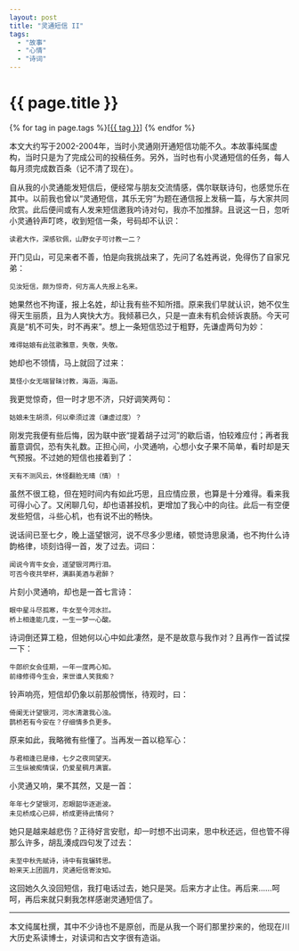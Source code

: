 ```yaml
---
layout: post
title: "灵通短信 II"
tags:
  - "故事"
  - "心情"
  - "诗词"
---
```


# {{ page.title }}

<div class="tags">
{% for tag in page.tags %}[<a class="tag" href="/tags.html#{{ tag }}">{{ tag }}</a>] {% endfor %}
</div>


本文大约写于2002-2004年，当时小灵通刚开通短信功能不久。本故事纯属虚构，当时只是为了完成公司的投稿任务。另外，当时也有小灵通短信的任务，每人每月须完成数百条（记不清了现在）。


自从我的小灵通能发短信后，便经常与朋友交流情感，偶尔联联诗句，也感觉乐在其中。以前我也曾以“灵通短信，其乐无穷”为题在通信报上发稿一篇，与大家共同欣赏。此后便间或有人发来短信邀我吟诗对句，我亦不加推辞。且说这一日，忽听小灵通铃声叮咚，收到短信一条，号码却不认识：

    读君大作，深感钦佩，山野女子可讨教一二？

开门见山，可见来者不善，怕是向我挑战来了，先问了名姓再说，免得伤了自家兄弟：

    见汝短信，颇为惊奇，何方高人先报上名来。

她果然也不拘谨，报上名姓，却让我有些不知所措。原来我们早就认识，她不仅生得天生丽质，且为人爽快大方。我倾慕已久，只是一直未有机会倾诉衷肠。今天可真是“机不可失，时不再来”。想上一条短信恐过于粗野，先谦虚两句为妙：

    难得姑娘有此弦歌雅意，失敬，失敬。

她却也不领情，马上就回了过来：

    莫怪小女无端冒昧讨教，海涵，海涵。

我更觉惊奇，但一时才思不济，只好调笑两句：

    姑娘未生胡须，何以牵须过渡（谦虚过度）？

刚发完我便有些后悔，因为联中嵌“提着胡子过河”的歇后语，怕较难应付；再者我蓄意调侃，恐有失礼数。正担心间，小灵通响，心想小女子果不简单，看时却是天气预报。不过她的短信也接着到了：

    天有不测风云，休怪翻脸无晴（情）！

虽然不很工稳，但在短时间内有如此巧思，且应情应景，也算是十分难得。看来我可得小心了。又闲聊几句，却也语甚投机，更增加了我心中的向往。此后一有空便发些短信，斗些心机，也有说不出的畅快。

说话间已至七夕，晚上遥望银河，说不尽多少思绪，顿觉诗思泉涌，也不拘什么诗韵格律，顷刻诌得一首，发了过去。词曰：

    闻说今宵牛女会，遥望银河两行泪。
    可否今夜共举杯，满斟美酒与君醉？

片刻小灵通响，却也是一首七言诗：

    眼中星斗尽孤寒，牛女至今河水拦。
    桥上相逢能几度，一生一梦一心酸。

诗词倒还算工稳，但她何以心中如此凄然，是不是故意与我作对？且再作一首试探一下：

    牛郎织女会佳期，一年一度两心知。
    前缘修得今生会，来世谁人笑我痴？

铃声响亮，短信却仍象以前那般惆怅，待观时，曰：

    倚阑无计望银河，河水清澈我心浊。
    鹊桥若有今安在？仔细情多负更多。

原来如此，我略微有些懂了。当再发一首以稳军心：

    与君相逢已是缘，七夕之夜同望天。
    三生纵被痴情误，仍爱星稠月满寰。

小灵通又响，果不其然，又是一首：

    年年七夕望银河，忍眼韶华逐逝波。
    未见桥成心已碎，桥成更待此情何？

她只是越来越悲伤？正待好言安慰，却一时想不出词来，思中秋还远，但也管不得那么许多，胡乱湊成四句发了过去：

    未至中秋先赋诗，诗中有我辗转思。
    盼来天上团圆月，灵通短信寄汝知。

这回她久久没回短信，我打电话过去，她只是哭。后来方才止住。再后来……呵呵，再后来就只剩我怎样感谢灵通短信了。

---

本文纯属杜撰，其中不少诗也不是原创，而是从我一个哥们那里抄来的，他现在川大历史系读博士，对读词和古文字很有造诣。
